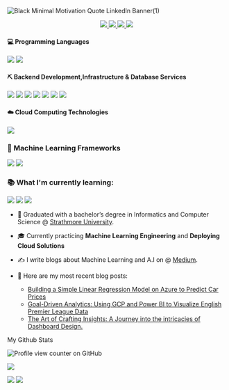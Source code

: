 ![Black Minimal Motivation Quote LinkedIn Banner(1)](https://github.com/user-attachments/assets/a61e1615-2ad9-413a-a4f1-e4335161b4da)


<p align="center">


<a href="https://julius-nyerere.dev/">
    <img src="https://img.shields.io/badge/Website-red?style=flat-square">
</a>  
<a href="https://www.linkedin.com/in/julius-nyerere/">
    <img src="https://img.shields.io/badge/-Linkedin-blue?style=flat-square&logo=linkedin">
</a>
<a href="mailto:jnyambok14@gmail.com">
    <img src="https://img.shields.io/badge/-Email-red?style=flat-square&logo=gmail&logoColor=white">
</a>
<a href='https://medium.com/@juliusnyambok14' target="_blank">
    <img src='https://img.shields.io/badge/Medium-%23000000.svg?logo=medium&logoColor=white'>
</a>


<br/> 

</p>

#### 💻 Programming Languages

![](https://ziadoua.github.io/m3-Markdown-Badges/badges/Python/python1.svg)
  ![](https://ziadoua.github.io/m3-Markdown-Badges/badges/Javascript/javascript2.svg)

#### ⛏️ Backend Development,Infrastructure & Database Services
 ![](https://ziadoua.github.io/m3-Markdown-Badges/badges/PostgreSQL/postgresql2.svg)
  ![](https://ziadoua.github.io/m3-Markdown-Badges/badges/Supabase/supabase1.svg)
 ![](https://ziadoua.github.io/m3-Markdown-Badges/badges/NextJS/nextjs1.svg)
  ![](https://ziadoua.github.io/m3-Markdown-Badges/badges/MySQL/mysql2.svg)
  ![](https://ziadoua.github.io/m3-Markdown-Badges/badges/Linux/linux2.svg)
  ![](https://ziadoua.github.io/m3-Markdown-Badges/badges/MongoDB/mongodb1.svg)
  ![](https://ziadoua.github.io/m3-Markdown-Badges/badges/NodeJS/nodejs1.svg)

#### ☁️ Cloud Computing Technologies
![](https://ziadoua.github.io/m3-Markdown-Badges/badges/AWS/aws1.svg)

### 🧩 Machine Learning Frameworks
![](https://ziadoua.github.io/m3-Markdown-Badges/badges/PyTorch/pytorch1.svg)
![](https://ziadoua.github.io/m3-Markdown-Badges/badges/TensorFlow/tensorflow1.svg)

### 📚 **What I'm currently learning:** <br>
![](https://ziadoua.github.io/m3-Markdown-Badges/badges/Dart/dart1.svg)
![](https://ziadoua.github.io/m3-Markdown-Badges/badges/Flutter/flutter1.svg)
![](https://ziadoua.github.io/m3-Markdown-Badges/badges/TypeScript/typescript2.svg)




* 📖 Graduated with a bachelor’s degree in Informatics and Computer Science @ [Strathmore University](https://strathmore.edu/). 

* 🎓 Currently practicing **Machine Learning Engineering** and **Deploying Cloud Solutions**
  
* ✍️ I write blogs about Machine Learning and A.I on @ [Medium](https://medium.com/@juliusnyambok14).

* 📓 Here are my most recent blog posts:
  - [Building a Simple Linear Regression Model on Azure to Predict Car Prices](https://medium.com/towards-artificial-intelligence/building-a-simple-linear-regression-model-on-azure-to-predict-car-prices-136080bece24)
  - [Goal-Driven Analytics: Using GCP and Power BI to Visualize English Premier League Data](https://medium.com/towards-artificial-intelligence/goal-driven-analytics-using-gcp-and-power-bi-to-visualize-english-premier-league-data-b4e7545bbcfc)
  - [The Art of Crafting Insights: A Journey into the intricacies of Dashboard Design.](https://medium.com/dev-genius/the-art-of-crafting-insights-a-journey-into-the-intricacies-of-dashboard-design-915e3d2aceef)

My Github Stats

![Profile view counter on GitHub](https://komarev.com/ghpvc/?username=Jnyambok)


![](http://github-profile-summary-cards.vercel.app/api/cards/profile-details?username=jnyambok&theme=dracula) 

![](http://github-profile-summary-cards.vercel.app/api/cards/repos-per-language?username=jnyambok&theme=dracula) 
![](http://github-profile-summary-cards.vercel.app/api/cards/most-commit-language?username=jnyambok&theme=dracula)

